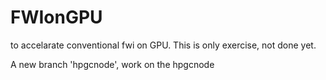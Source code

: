 # FWIonGPU
to accelarate conventional fwi on GPU. This is only exercise, not done yet.

A new branch 'hpgcnode', work on the hpgcnode
